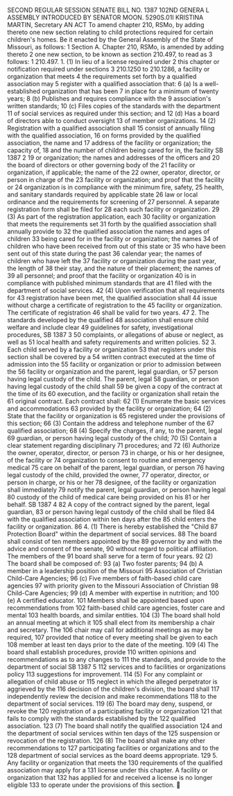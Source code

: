 SECOND REGULAR SESSION
SENATE BILL NO. 1387
102ND GENERA L ASSEMBLY
INTRODUCED BY SENATOR MOON.
5290S.01I KRISTINA MARTIN, Secretary
AN ACT
To amend chapter 210, RSMo, by adding thereto one new section relating to child protections
required for certain children's homes.
Be it enacted by the General Assembly of the State of Missouri, as follows:
1 Section A. Chapter 210, RSMo, is amended by adding thereto
2 one new section, to be known as section 210.497, to read as
3 follows:
1 210.497. 1. (1) In lieu of a license required under
2 this chapter or notification required under sections
3 210.1250 to 210.1286, a facility or organization that meets
4 the requirements set forth by a qualified association may
5 register with a qualified association that:
6 (a) Is a well-established organization that has been
7 in place for a minimum of twenty years;
8 (b) Publishes and requires compliance with the
9 association's written standards;
10 (c) Files copies of the standards with the department
11 of social services as required under this section; and
12 (d) Has a board of directors able to conduct oversight
13 of member organizations.
14 (2) Registration with a qualified association shall
15 consist of annually filing with the qualified association,
16 on forms provided by the qualified association, the name and
17 address of the facility or organization; the capacity of,
18 and the number of children being cared for in, the facility
SB 1387 2
19 or organization; the names and addresses of the officers and
20 the board of directors or other governing body of the
21 facility or organization, if applicable; the name of the
22 owner, operator, director, or person in charge of the
23 facility or organization; and proof that the facility or
24 organization is in compliance with the minimum fire, safety,
25 health, and sanitary standards required by applicable state
26 law or local ordinance and the requirements for screening of
27 personnel. A separate registration form shall be filed for
28 each such facility or organization.
29 (3) As part of the registration application, each
30 facility or organization that meets the requirements set
31 forth by the qualified association shall annually provide to
32 the qualified association the names and ages of children
33 being cared for in the facility or organization; the names
34 of children who have been received from out of this state or
35 who have been sent out of this state during the past
36 calendar year; the names of children who have left the
37 facility or organization during the past year, the length of
38 their stay, and the nature of their placement; the names of
39 all personnel; and proof that the facility or organization
40 is in compliance with published minimum standards that are
41 filed with the department of social services.
42 (4) Upon verification that all requirements for
43 registration have been met, the qualified association shall
44 issue without charge a certificate of registration to the
45 facility or organization. The certificate of registration
46 shall be valid for two years.
47 2. The standards developed by the qualified
48 association shall ensure child welfare and include clear
49 guidelines for safety, investigational procedures,
SB 1387 3
50 complaints, or allegations of abuse or neglect, as well as
51 local health and safety requirements and written policies.
52 3. Each child served by a facility or organization
53 that registers under this section shall be covered by a
54 written contract executed at the time of admission into the
55 facility or organization or prior to admission between the
56 facility or organization and the parent, legal guardian, or
57 person having legal custody of the child. The parent, legal
58 guardian, or person having legal custody of the child shall
59 be given a copy of the contract at the time of its
60 execution, and the facility or organization shall retain the
61 original contract. Each contract shall:
62 (1) Enumerate the basic services and accommodations
63 provided by the facility or organization;
64 (2) State that the facility or organization is
65 registered under the provisions of this section;
66 (3) Contain the address and telephone number of the
67 qualified association;
68 (4) Specify the charges, if any, to the parent, legal
69 guardian, or person having legal custody of the child;
70 (5) Contain a clear statement regarding disciplinary
71 procedures; and
72 (6) Authorize the owner, operator, director, or person
73 in charge, or his or her designee, of the facility or
74 organization to consent to routine and emergency medical
75 care on behalf of the parent, legal guardian, or person
76 having legal custody of the child, provided the owner,
77 operator, director, or person in charge, or his or her
78 designee, of the facility or organization shall immediately
79 notify the parent, legal guardian, or person having legal
80 custody of the child of medical care being provided on his
81 or her behalf.
SB 1387 4
82 A copy of the contract signed by the parent, legal guardian,
83 or person having legal custody of the child shall be filed
84 with the qualified association within ten days after the
85 child enters the facility or organization.
86 4. (1) There is hereby established the "Child
87 Protection Board" within the department of social services.
88 The board shall consist of ten members appointed by the
89 governor by and with the advice and consent of the senate,
90 without regard to political affiliation. The members of the
91 board shall serve for a term of four years.
92 (2) The board shall be composed of:
93 (a) Two foster parents;
94 (b) A member in a leadership position of the Missouri
95 Association of Christian Child-Care Agencies;
96 (c) Five members of faith-based child care agencies
97 with priority given to the Missouri Association of Christian
98 Child-Care Agencies;
99 (d) A member with expertise in nutrition; and
100 (e) A certified educator.
101 Members shall be appointed based upon recommendations from
102 faith-based child care agencies, foster care and mental
103 health boards, and similar entities.
104 (3) The board shall hold an annual meeting at which it
105 shall elect from its membership a chair and secretary. The
106 chair may call for additional meetings as may be required,
107 provided that notice of every meeting shall be given to each
108 member at least ten days prior to the date of the meeting.
109 (4) The board shall establish procedures, provide
110 written opinions and recommendations as to any changes to
111 the standards, and provide to the department of social
SB 1387 5
112 services and to facilities or organizations policy
113 suggestions for improvement.
114 (5) For any complaint or allegation of child abuse or
115 neglect in which the alleged perpetrator is aggrieved by the
116 decision of the children's division, the board shall
117 independently review the decision and make recommendations
118 to the department of social services.
119 (6) The board may deny, suspend, or revoke the
120 registration of a participating facility or organization
121 that fails to comply with the standards established by the
122 qualified association.
123 (7) The board shall notify the qualified association
124 and the department of social services within ten days of the
125 suspension or revocation of the registration.
126 (8) The board shall make any other recommendations to
127 participating facilities or organizations and to the
128 department of social services as the board deems appropriate.
129 5. Any facility or organization that meets the
130 requirements of the qualified association may apply for a
131 license under this chapter. A facility or organization that
132 has applied for and received a license is no longer eligible
133 to operate under the provisions of this section.
